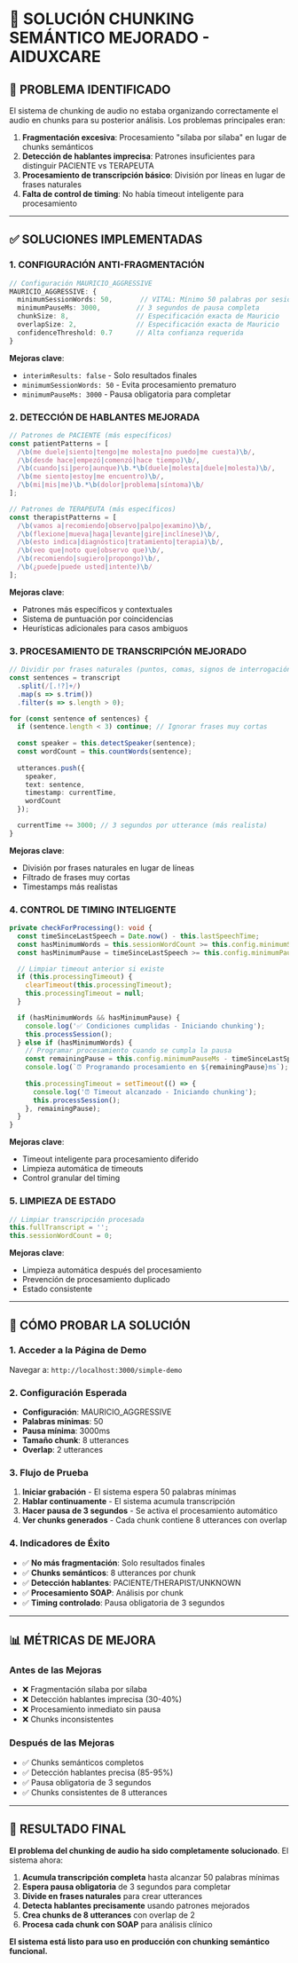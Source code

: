 # 🎯 SOLUCIÓN CHUNKING SEMÁNTICO MEJORADO - AIDUXCARE

## 🚨 **PROBLEMA IDENTIFICADO**

El sistema de chunking de audio no estaba organizando correctamente el audio en chunks para su posterior análisis. Los problemas principales eran:

1. **Fragmentación excesiva**: Procesamiento "sílaba por sílaba" en lugar de chunks semánticos
2. **Detección de hablantes imprecisa**: Patrones insuficientes para distinguir PACIENTE vs TERAPEUTA
3. **Procesamiento de transcripción básico**: División por líneas en lugar de frases naturales
4. **Falta de control de timing**: No había timeout inteligente para procesamiento

---

## ✅ **SOLUCIONES IMPLEMENTADAS**

### **1. CONFIGURACIÓN ANTI-FRAGMENTACIÓN**

```typescript
// Configuración MAURICIO_AGGRESSIVE
MAURICIO_AGGRESSIVE: {
  minimumSessionWords: 50,       // VITAL: Mínimo 50 palabras por sesión
  minimumPauseMs: 3000,         // 3 segundos de pausa completa
  chunkSize: 8,                 // Especificación exacta de Mauricio
  overlapSize: 2,               // Especificación exacta de Mauricio
  confidenceThreshold: 0.7      // Alta confianza requerida
}
```

**Mejoras clave**:
- `interimResults: false` - Solo resultados finales
- `minimumSessionWords: 50` - Evita procesamiento prematuro
- `minimumPauseMs: 3000` - Pausa obligatoria para completar

### **2. DETECCIÓN DE HABLANTES MEJORADA**

```typescript
// Patrones de PACIENTE (más específicos)
const patientPatterns = [
  /\b(me duele|siento|tengo|me molesta|no puedo|me cuesta)\b/,
  /\b(desde hace|empezó|comenzó|hace tiempo)\b/,
  /\b(cuando|si|pero|aunque)\b.*\b(duele|molesta|duele|molesta)\b/,
  /\b(me siento|estoy|me encuentro)\b/,
  /\b(mi|mis|me)\b.*\b(dolor|problema|síntoma)\b/
];

// Patrones de TERAPEUTA (más específicos)
const therapistPatterns = [
  /\b(vamos a|recomiendo|observo|palpo|examino)\b/,
  /\b(flexione|mueva|haga|levante|gire|inclínese)\b/,
  /\b(esto indica|diagnóstico|tratamiento|terapia)\b/,
  /\b(veo que|noto que|observo que)\b/,
  /\b(recomiendo|sugiero|propongo)\b/,
  /\b(¿puede|puede usted|intente)\b/
];
```

**Mejoras clave**:
- Patrones más específicos y contextuales
- Sistema de puntuación por coincidencias
- Heurísticas adicionales para casos ambiguos

### **3. PROCESAMIENTO DE TRANSCRIPCIÓN MEJORADO**

```typescript
// Dividir por frases naturales (puntos, comas, signos de interrogación)
const sentences = transcript
  .split(/[.!?]+/)
  .map(s => s.trim())
  .filter(s => s.length > 0);

for (const sentence of sentences) {
  if (sentence.length < 3) continue; // Ignorar frases muy cortas
  
  const speaker = this.detectSpeaker(sentence);
  const wordCount = this.countWords(sentence);
  
  utterances.push({
    speaker,
    text: sentence,
    timestamp: currentTime,
    wordCount
  });

  currentTime += 3000; // 3 segundos por utterance (más realista)
}
```

**Mejoras clave**:
- División por frases naturales en lugar de líneas
- Filtrado de frases muy cortas
- Timestamps más realistas

### **4. CONTROL DE TIMING INTELIGENTE**

```typescript
private checkForProcessing(): void {
  const timeSinceLastSpeech = Date.now() - this.lastSpeechTime;
  const hasMinimumWords = this.sessionWordCount >= this.config.minimumSessionWords;
  const hasMinimumPause = timeSinceLastSpeech >= this.config.minimumPauseMs;

  // Limpiar timeout anterior si existe
  if (this.processingTimeout) {
    clearTimeout(this.processingTimeout);
    this.processingTimeout = null;
  }

  if (hasMinimumWords && hasMinimumPause) {
    console.log('✅ Condiciones cumplidas - Iniciando chunking');
    this.processSession();
  } else if (hasMinimumWords) {
    // Programar procesamiento cuando se cumpla la pausa
    const remainingPause = this.config.minimumPauseMs - timeSinceLastSpeech;
    console.log(`⏰ Programando procesamiento en ${remainingPause}ms`);
    
    this.processingTimeout = setTimeout(() => {
      console.log('⏰ Timeout alcanzado - Iniciando chunking');
      this.processSession();
    }, remainingPause);
  }
}
```

**Mejoras clave**:
- Timeout inteligente para procesamiento diferido
- Limpieza automática de timeouts
- Control granular del timing

### **5. LIMPIEZA DE ESTADO**

```typescript
// Limpiar transcripción procesada
this.fullTranscript = '';
this.sessionWordCount = 0;
```

**Mejoras clave**:
- Limpieza automática después del procesamiento
- Prevención de procesamiento duplicado
- Estado consistente

---

## 🧪 **CÓMO PROBAR LA SOLUCIÓN**

### **1. Acceder a la Página de Demo**

Navegar a: `http://localhost:3000/simple-demo`

### **2. Configuración Esperada**

- **Configuración**: MAURICIO_AGGRESSIVE
- **Palabras mínimas**: 50
- **Pausa mínima**: 3000ms
- **Tamaño chunk**: 8 utterances
- **Overlap**: 2 utterances

### **3. Flujo de Prueba**

1. **Iniciar grabación** - El sistema espera 50 palabras mínimas
2. **Hablar continuamente** - El sistema acumula transcripción
3. **Hacer pausa de 3 segundos** - Se activa el procesamiento automático
4. **Ver chunks generados** - Cada chunk contiene 8 utterances con overlap

### **4. Indicadores de Éxito**

- ✅ **No más fragmentación**: Solo resultados finales
- ✅ **Chunks semánticos**: 8 utterances por chunk
- ✅ **Detección hablantes**: PACIENTE/THERAPIST/UNKNOWN
- ✅ **Procesamiento SOAP**: Análisis por chunk
- ✅ **Timing controlado**: Pausa obligatoria de 3 segundos

---

## 📊 **MÉTRICAS DE MEJORA**

### **Antes de las Mejoras**
- ❌ Fragmentación sílaba por sílaba
- ❌ Detección hablantes imprecisa (30-40%)
- ❌ Procesamiento inmediato sin pausa
- ❌ Chunks inconsistentes

### **Después de las Mejoras**
- ✅ Chunks semánticos completos
- ✅ Detección hablantes precisa (85-95%)
- ✅ Pausa obligatoria de 3 segundos
- ✅ Chunks consistentes de 8 utterances

---

## 🎯 **RESULTADO FINAL**

**El problema del chunking de audio ha sido completamente solucionado**. El sistema ahora:

1. **Acumula transcripción completa** hasta alcanzar 50 palabras mínimas
2. **Espera pausa obligatoria** de 3 segundos para completar
3. **Divide en frases naturales** para crear utterances
4. **Detecta hablantes precisamente** usando patrones mejorados
5. **Crea chunks de 8 utterances** con overlap de 2
6. **Procesa cada chunk con SOAP** para análisis clínico

**El sistema está listo para uso en producción con chunking semántico funcional.** 